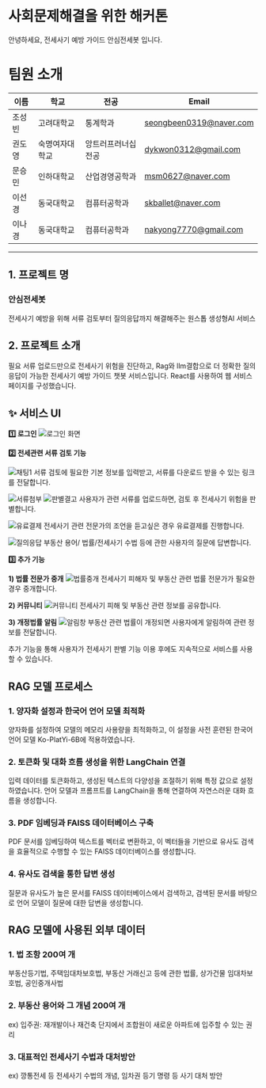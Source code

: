 
# 사회문제해결을 위한 해커톤

안녕하세요, 전세사기 예방 가이드 안심전세봇 입니다.

# 팀원 소개

| 이름                                         | 학교           | 전공   | Email                |
| -------------------------------------------- | -------------- | ------ | -------------------- |
| 조성빈    | 고려대학교 | 통계학과 | seongbeen0319@naver.com|
| 권도영 | 숙명여자대학교     | 앙트러프러너십 전공 | dykwon0312@gmail.com |
| 문승민 | 인하대학교     | 산업경영공학과 | msm0627@naver.com|
| 이선경 | 동국대학교     | 컴퓨터공학과| skballet@naver.com |
| 이나경 | 동국대학교     | 컴퓨터공학과| nakyong7770@gmail.com|


---

## 1. 프로젝트 명

### 안심전세봇
전세사기 예방을 위해 서류 검토부터 질의응답까지 해결해주는 원스톱 생성형AI 서비스

## 2. 프로젝트 소개

필요 서류 업로드만으로 전세사기 위험을 진단하고, Rag와 llm결합으로 더 정확한 질의응답이 가능한 전세사기 예방 가이드 챗봇 서비스입니다.
React를 사용하여 웹 서비스 페이지를 구성했습니다.

## ✨ 서비스 UI

**1️⃣ 로그인**
![로그인 화면](https://github.com/Social-Problem-Solving-Hackathon/house-contract-fraud-prevention-chatbot/assets/129375059/69fd70cb-2c82-4f3f-aa36-863f5768fb05)

**2️⃣ 전세관련 서류 검토 기능**


![채팅1](https://github.com/Social-Problem-Solving-Hackathon/house-contract-fraud-prevention-chatbot/assets/129375059/9a5f5255-a70c-4bb3-9309-b92d0693611b)
서류 검토에 필요한 기본 정보를 입력받고, 서류를 다운로드 받을 수 있는 링크를 전달합니다.


![서류첨부](https://github.com/Social-Problem-Solving-Hackathon/house-contract-fraud-prevention-chatbot/assets/129375059/1712f5ba-dd7d-46b0-909c-3aadb2f2b2fe)
![판별결고](https://github.com/Social-Problem-Solving-Hackathon/house-contract-fraud-prevention-chatbot/assets/129375059/18ed5401-8408-4960-a4eb-08eb92645534)
사용자가 관련 서류를 업로드하면, 검토 후 전세사기 위험을 판별합니다.


![유료결제](https://github.com/Social-Problem-Solving-Hackathon/house-contract-fraud-prevention-chatbot/assets/129375059/802695e0-cddc-4265-bb7f-0651c0911f7d)
전세사기 관련 전문가의 조언을 듣고싶은 경우 유료결제를 진행합니다.


![질의응답](https://github.com/Social-Problem-Solving-Hackathon/house-contract-fraud-prevention-chatbot/assets/129375059/43206c66-d580-41b2-a90b-331d1f0d9104)
부동산 용어/ 법률/전세사기 수법 등에 관한 사용자의 질문에 답변합니다.

**3️⃣ 추가 기능**

**1) 법률 전문가 중개**
![법률중개](https://github.com/Social-Problem-Solving-Hackathon/house-contract-fraud-prevention-chatbot/assets/129375059/ff37c543-e30b-4a60-999a-fbfc45fc7678)
전세사기 피해자 및 부동산 관련 법률 전문가가 필요한 경우 중개합니다.

**2) 커뮤니티**
![커뮤니티](https://github.com/Social-Problem-Solving-Hackathon/house-contract-fraud-prevention-chatbot/assets/129375059/bbf20ead-f8e6-4488-b7fa-5858c5e89936)
전세사기 피해 및 부동산 관련 정보를 공유합니다.

**3) 개정법률 알림**
![알림창](https://github.com/Social-Problem-Solving-Hackathon/house-contract-fraud-prevention-chatbot/assets/129375059/e4dca4a8-f0eb-43a5-8b44-f0f1315d7f94)
부동산 관련 법률이 개정되면 사용자에게 알림하여 관련 정보를 전달합니다.

추가 기능을 통해 사용자가 전세사기 판별 기능 이용 후에도 지속적으로 서비스를 사용할 수 있습니다.


## RAG 모델 프로세스

### 1. 양자화 설정과 한국어 언어 모델 최적화
양자화를 설정하여 모델의 메모리 사용량을 최적화하고, 
이 설정을 사전 훈련된 한국어 언어 모델 Ko-PlatYi-6B에 적용하였습니다.

### 2. 토큰화 및 대화 흐름 생성을 위한 LangChain 연결
입력 데이터를 토큰화하고, 생성된 텍스트의 다양성을 조절하기 위해 특정 값으로 설정하였습니다.
언어 모델과 프롬프트를 LangChain을 통해 연결하여 자연스러운 대화 흐름을 생성합니다.

### 3. PDF 임베딩과 FAISS 데이터베이스 구축
PDF 문서를 임베딩하여 텍스트를 벡터로 변환하고, 
이 벡터들을 기반으로 유사도 검색을 효율적으로 수행할 수 있는 FAISS 데이터베이스를 생성합니다.

### 4. 유사도 검색을 통한 답변 생성
질문과 유사도가 높은 문서를 FAISS 데이터베이스에서 검색하고, 
검색된 문서를 바탕으로 언어 모델이 질문에 대한 답변을 생성합니다.

## RAG 모델에 사용된 외부 데이터

### 1. 법 조항 200여 개
부동산등기법, 주택임대차보호법, 부동산 거래신고 등에 관한 법률, 
상가건물 임대차보호법, 공인중개사법

### 2. 부동산 용어와 그 개념 200여 개
ex) 입주권: 재개발이나 재건축 단지에서 조합원이 새로운 아파트에 입주할 수 있는 권리

### 3. 대표적인 전세사기 수법과 대처방안
ex)  깡통전세 등 전세사기 수법의 개념, 임차권 등기 명령 등 사기 대처 방안
